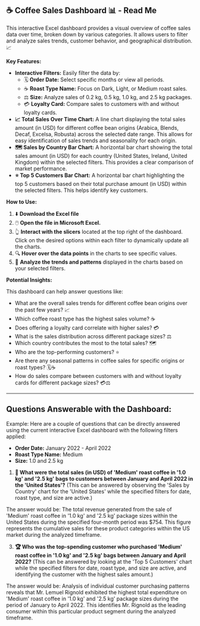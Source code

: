 ## ☕ Coffee Sales Dashboard 📊 - Read Me

This interactive Excel dashboard provides a visual overview of coffee sales data over time, broken down by various categories. It allows users to filter and analyze sales trends, customer behavior, and geographical distribution. 📈

**Key Features:**

* **Interactive Filters:** Easily filter the data by:
    * 🗓️ **Order Date:** Select specific months or view all periods.
    * ☕ **Roast Type Name:** Focus on Dark, Light, or Medium roast sales.
    * ⚖️ **Size:** Analyze sales of 0.2 kg, 0.5 kg, 1.0 kg, and 2.5 kg packages.
    * 💳 **Loyalty Card:** Compare sales to customers with and without loyalty cards.
* **📈 Total Sales Over Time Chart:** A line chart displaying the total sales amount (in USD) for different coffee bean origins (Arabica, Blends, Decaf, Excelsa, Robusta) across the selected date range. This allows for easy identification of sales trends and seasonality for each origin.
* **🗺️ Sales by Country Bar Chart:** A horizontal bar chart showing the total sales amount (in USD) for each country (United States, Ireland, United Kingdom) within the selected filters. This provides a clear comparison of market performance.
* **⭐ Top 5 Customers Bar Chart:** A horizontal bar chart highlighting the top 5 customers based on their total purchase amount (in USD) within the selected filters. This helps identify key customers.

**How to Use:**

1.  ⬇️ **Download the Excel file**
2.  🖱️ **Open the file in Microsoft Excel.**
3.  👆 **Interact with the slicers** located at the top right of the dashboard. Click on the desired options within each filter to dynamically update all the charts.
4.  🔍 **Hover over the data points** in the charts to see specific values.
5.  🧐 **Analyze the trends and patterns** displayed in the charts based on your selected filters.

**Potential Insights:**

This dashboard can help answer questions like:

* What are the overall sales trends for different coffee bean origins over the past few years? 📈
* Which coffee roast type has the highest sales volume? ☕
* Does offering a loyalty card correlate with higher sales? 💳
* What is the sales distribution across different package sizes? ⚖️
* Which country contributes the most to the total sales? 🗺️
* Who are the top-performing customers? ⭐
* Are there any seasonal patterns in coffee sales for specific origins or roast types? 🗓️☕
* How do sales compare between customers with and without loyalty cards for different package sizes? 💳⚖️

---

## Questions Answerable with the Dashboard:

Example: Here are a couple of questions that can be directly answered using the current interactive Excel dashboard with the following filters applied:

* **Order Date:** January 2022 - April 2022
* **Roast Type Name:** Medium
* **Size:** 1.0 and 2.5 kg

1.  **🤔 What were the total sales (in USD) of 'Medium' roast coffee in '1.0 kg' and '2.5 kg' bags to customers between January and April 2022 in the 'United States'?** (This can be answered by observing the 'Sales by Country' chart for the 'United States' while the specified filters for date, roast type, and size are active.)

The answer would be: The total revenue generated from the sale of 'Medium' roast coffee in '1.0 kg' and '2.5 kg' package sizes within the United States during the specified four-month period was \$754. This figure represents the cumulative sales for these product categories within the US market during the analyzed timeframe.

3.  **🏆 Who was the top-spending customer who purchased 'Medium' roast coffee in '1.0 kg' and '2.5 kg' bags between January and April 2022?** (This can be answered by looking at the 'Top 5 Customers' chart while the specified filters for date, roast type, and size are active, and identifying the customer with the highest sales amount.)

The answer would be: Analysis of individual customer purchasing patterns reveals that Mr. Lemuel Rignold exhibited the highest total expenditure on 'Medium' roast coffee in '1.0 kg' and '2.5 kg' package sizes during the period of January to April 2022. This identifies Mr. Rignold as the leading consumer within this particular product segment during the analyzed timeframe.
